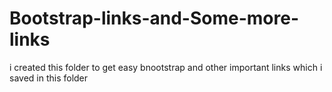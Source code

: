 # Bootstrap-links-and-Some-more-links

i created this folder to get easy bnootstrap and other important links which i saved in this folder
